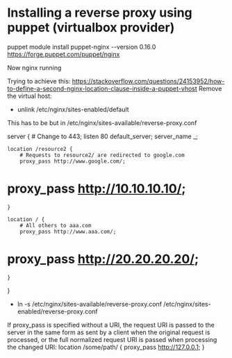 # Installing a reverse proxy using puppet (virtualbox provider)
 puppet module install puppet-nginx --version 0.16.0
 https://forge.puppet.com/puppet/nginx

 Now nginx running

 Trying to achieve this:
 https://stackoverflow.com/questions/24153952/how-to-define-a-second-nginx-location-clause-inside-a-puppet-vhost
 Remove the virtual host:
 * unlink /etc/nginx/sites-enabled/default

 This has to be but in /etc/nginx/sites-available/reverse-proxy.conf

server {
    # Change to 443;
    listen       80 default_server;
    server_name  _;

    location /resource2 {
        # Requests to resource2/ are redirected to google.com
        proxy_pass http://www.google.com/;
#        proxy_pass http://10.10.10.10/;
    }

    location / {
        # All others to aaa.com
        proxy_pass http://www.aaa.com/;
#        proxy_pass http://20.20.20.20/;
    }

}

 * ln -s /etc/nginx/sites-available/reverse-proxy.conf /etc/nginx/sites-enabled/reverse-proxy.conf


If proxy_pass is specified without a URI, the request URI is passed to the server in the same form as sent by a client when the original request is processed, or the full normalized request URI is passed when processing the changed URI:
  location /some/path/ {
    proxy_pass http://127.0.0.1;
  }



